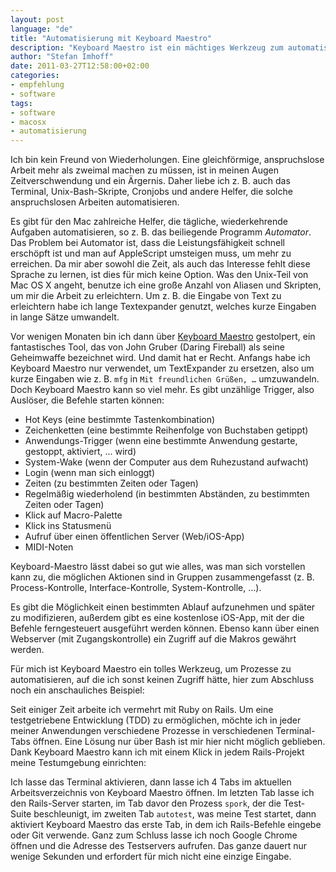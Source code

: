 ```yaml
---
layout: post
language: "de"
title: "Automatisierung mit Keyboard Maestro"
description: "Keyboard Maestro ist ein mächtiges Werkzeug zum automatisieren von Prozessen unter Mac OS X."
author: "Stefan Imhoff"
date: 2011-03-27T12:58:00+02:00
categories:
- empfehlung
- software
tags:
- software
- macosx
- automatisierung
---
```


Ich bin kein Freund von Wiederholungen. Eine gleichförmige, anspruchslose Arbeit mehr als zweimal machen zu müssen, ist in meinen Augen Zeitverschwendung und ein Ärgernis. Daher liebe ich z. B. auch das Terminal, Unix-Bash-Skripte, Cronjobs und andere Helfer, die solche anspruchslosen Arbeiten automatisieren.

Es gibt für den Mac zahlreiche Helfer, die tägliche, wiederkehrende Aufgaben automatisieren, so z. B. das beiliegende Programm *Automator*. Das Problem bei Automator ist, dass die Leistungsfähigkeit schnell erschöpft ist und man auf AppleScript umsteigen muss, um mehr zu erreichen. Da mir aber sowohl die Zeit, als auch das Interesse fehlt diese Sprache zu lernen, ist dies für mich keine Option. Was den Unix-Teil von Mac OS X angeht, benutze ich eine große Anzahl von Aliasen und Skripten, um mir die Arbeit zu erleichtern. Um z. B. die Eingabe von Text zu erleichtern habe ich lange Textexpander genutzt, welches kurze Eingaben in lange Sätze umwandelt.

Vor wenigen Monaten bin ich dann über [Keyboard Maestro](http://www.keyboardmaestro.com/main/) gestolpert, ein fantastisches Tool, das von John Gruber (Daring Fireball) als seine Geheimwaffe bezeichnet wird. Und damit hat er Recht. Anfangs habe ich Keyboard Maestro nur verwendet, um TextExpander zu ersetzen, also um kurze Eingaben wie z. B. `mfg` in `Mit freundlichen Grüßen, …` umzuwandeln. Doch Keyboard Maestro kann so viel mehr. Es gibt unzählige Trigger, also Auslöser, die Befehle starten können:

* Hot Keys (eine bestimmte Tastenkombination)
* Zeichenketten (eine bestimmte Reihenfolge von Buchstaben getippt)
* Anwendungs-Trigger (wenn eine bestimmte Anwendung gestarte, gestoppt, aktiviert, … wird)
* System-Wake (wenn der Computer aus dem Ruhezustand aufwacht)
* Login (wenn man sich einloggt)
* Zeiten (zu bestimmten Zeiten oder Tagen)
* Regelmäßig wiederholend (in bestimmten Abständen, zu bestimmten Zeiten oder Tagen)
* Klick auf Macro-Palette
* Klick ins Statusmenü
* Aufruf über einen öffentlichen Server (Web/iOS-App)
* MIDI-Noten

Keyboard-Maestro lässt dabei so gut wie alles, was man sich vorstellen kann zu, die möglichen Aktionen sind in Gruppen zusammengefasst (z. B. Process-Kontrolle, Interface-Kontrolle, System-Kontrolle, …).

Es gibt die Möglichkeit einen bestimmten Ablauf aufzunehmen und später zu modifizieren, außerdem gibt es eine kostenlose iOS-App, mit der die Befehle ferngesteuert ausgeführt werden können. Ebenso kann über einen Webserver (mit Zugangskontrolle) ein Zugriff auf die Makros gewährt werden.

Für mich ist Keyboard Maestro ein tolles Werkzeug, um Prozesse zu automatisieren, auf die ich sonst keinen Zugriff hätte, hier zum Abschluss noch ein anschauliches Beispiel:

Seit einiger Zeit arbeite ich vermehrt mit Ruby on Rails. Um eine testgetriebene Entwicklung (TDD) zu ermöglichen, möchte ich in jeder meiner Anwendungen verschiedene Prozesse in verschiedenen Terminal-Tabs öffnen. Eine Lösung nur über Bash ist mir hier nicht möglich geblieben. Dank Keyboard Maestro kann ich mit einem Klick in jedem Rails-Projekt meine Testumgebung einrichten:

Ich lasse das Terminal aktivieren, dann lasse ich 4 Tabs im aktuellen Arbeitsverzeichnis von Keyboard Maestro öffnen. Im letzten Tab lasse ich den Rails-Server starten, im Tab davor den Prozess `spork`, der die Test-Suite beschleunigt, im zweiten Tab `autotest`, was meine Test startet, dann aktiviert Keyboard Maestro das erste Tab, in dem ich Rails-Befehle eingebe oder Git verwende. Ganz zum Schluss lasse ich noch Google Chrome öffnen und die Adresse des Testservers aufrufen. Das ganze dauert nur wenige Sekunden und erfordert für mich nicht eine einzige Eingabe.
